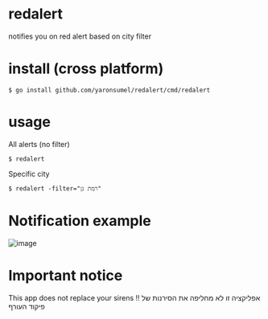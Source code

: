 # redalert
notifies you on red alert based on city filter

# install (cross platform)

`$ go install github.com/yaronsumel/redalert/cmd/redalert`

# usage

All alerts (no filter)

`$ redalert`

Specific city

`$ redalert -filter="רמת גן"`

# Notification example 

![image](https://user-images.githubusercontent.com/4710984/118363622-e5831c80-b59d-11eb-8e88-c7c987907e5e.png)


# Important notice

This app does not replace your sirens !! 
אפליקציה זו לא מחליפה את הסירנות של פיקוד העורף
